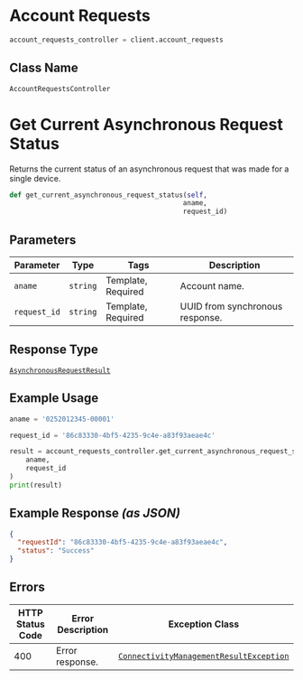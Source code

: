 # Account Requests

```python
account_requests_controller = client.account_requests
```

## Class Name

`AccountRequestsController`


# Get Current Asynchronous Request Status

Returns the current status of an asynchronous request that was made for a single device.

```python
def get_current_asynchronous_request_status(self,
                                           aname,
                                           request_id)
```

## Parameters

| Parameter | Type | Tags | Description |
|  --- | --- | --- | --- |
| `aname` | `string` | Template, Required | Account name. |
| `request_id` | `string` | Template, Required | UUID from synchronous response. |

## Response Type

[`AsynchronousRequestResult`](../../doc/models/asynchronous-request-result.md)

## Example Usage

```python
aname = '0252012345-00001'

request_id = '86c83330-4bf5-4235-9c4e-a83f93aeae4c'

result = account_requests_controller.get_current_asynchronous_request_status(
    aname,
    request_id
)
print(result)
```

## Example Response *(as JSON)*

```json
{
  "requestId": "86c83330-4bf5-4235-9c4e-a83f93aeae4c",
  "status": "Success"
}
```

## Errors

| HTTP Status Code | Error Description | Exception Class |
|  --- | --- | --- |
| 400 | Error response. | [`ConnectivityManagementResultException`](../../doc/models/connectivity-management-result-exception.md) |

